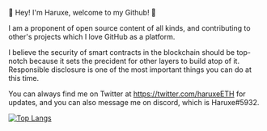 🎲 Hey! I'm Haruxe, welcome to my Github! 🎲

I am a proponent of open source content of all kinds, and contributing to other's projects which I love GitHub as a platform.

I believe the security of smart contracts in the blockchain should be top-notch because it sets the precident for other layers to build atop of it. Responsible disclosure is one of the most important things you can do at this time.

You can always find me on Twitter at https://twitter.com/haruxeETH for updates,
and you can also message me on discord, which is Haruxe#5932.

[![Top Langs](https://github-readme-stats.vercel.app/api/top-langs/?username=Haruxe&layout=compact)](https://github.com/anuraghazra/github-readme-stats)
